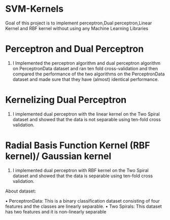 # SVM-Kernels
Goal of this project is to implement perceptron,Dual perceptron,Linear Kernel and RBF kernel without using any Machine Learning Libraries

# Perceptron and Dual Perceptron

1. I Implemented the perceptron algorithm and dual perceptron algorithm on PerceptronData dataset
and ran ten fold cross-validation and then compared the performance of the two algorithms on the
PerceptronData dataset and made sure that they have (almost) identical performance.

#  Kernelizing Dual Perceptron

1. I implemented dual perceptron with the linear kernel on the Two Spiral dataset and showed that the
data is not separable using ten-fold cross validation.

# Radial Basis Function Kernel (RBF kernel)/ Gaussian kernel

1. I implemented dual perceptron with RBF kernel on the Two Spiral dataset and
showed that the data is separable using ten-fold cross validation.

About dataset:

• PerceptronData: This is a binary classification dataset consisting of four features and the
classes are linearly separable.
• Two Spirals: This dataset has two features and it is non-linearly separable
